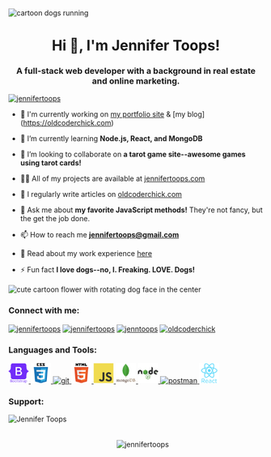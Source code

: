 <img src="https://i.imgur.com/Sn66FXm.png" alt="cartoon dogs running" align="center">
<h1 align="center">Hi 👋, I'm Jennifer Toops!</h1>
<h3 align="center">A full-stack web developer with a background in real estate and online marketing.</h3>

<p align="left"> <a href="https://twitter.com/jennifertoops" target="blank"><img src="https://img.shields.io/twitter/follow/jennifertoops?logo=twitter&style=for-the-badge" alt="jennifertoops" /></a> </p>

- 🔭 I'm currently working on [my portfolio site](https://jennifertoops.com) & [my blog] (https://oldcoderchick.com)

- 🌱 I’m currently learning **Node.js, React, and MongoDB**

- 👯 I’m looking to collaborate on **a tarot game site--awesome games using tarot cards!**

- 👨‍💻 All of my projects are available at [jennifertoops.com](https://jennifertoops.com)

- 📝 I regularly write articles on [oldcoderchick.com](https://oldcoderchick.com)

- 💬 Ask me about **my favorite JavaScript methods!** They're not fancy, but the get the job done.

- 📫 How to reach me **jennifertoops@gmail.com**

- 📄 Read about my work experience [here](https://jennifertoops.com/resume)

- ⚡ Fun fact **I love dogs--no, I. Freaking. LOVE. Dogs!**

<img src="https://media.giphy.com/media/3ohhwiavwGNrRceZO0/giphy.gif" alt="cute cartoon flower with rotating dog face in the center" align="center">

<h3 align="left">Connect with me:</h3>
<p align="left">
<a href="https://twitter.com/jennifertoops" target="blank"><img align="center" src="https://cdn.jsdelivr.net/npm/simple-icons@3.0.1/icons/twitter.svg" alt="jennifertoops" height="30" width="40" /></a>
<a href="https://linkedin.com/in/jennifertoops" target="blank"><img align="center" src="https://cdn.jsdelivr.net/npm/simple-icons@3.0.1/icons/linkedin.svg" alt="jennifertoops" height="30" width="40" /></a>
<a href="https://fb.com/jenntoops" target="blank"><img align="center" src="https://cdn.jsdelivr.net/npm/simple-icons@3.0.1/icons/facebook.svg" alt="jenntoops" height="30" width="40" /></a>
<a href="https://www.youtube.com/c/oldcoderchick" target="blank"><img align="center" src="https://cdn.jsdelivr.net/npm/simple-icons@3.0.1/icons/youtube.svg" alt="oldcoderchick" height="30" width="40" /></a>
</p>

<h3 align="left">Languages and Tools:</h3>
<p align="left"> <a href="https://getbootstrap.com" target="_blank"> <img src="https://raw.githubusercontent.com/devicons/devicon/master/icons/bootstrap/bootstrap-plain-wordmark.svg" alt="bootstrap" width="40" height="40"/> </a> <a href="https://www.w3schools.com/css/" target="_blank"> <img src="https://raw.githubusercontent.com/devicons/devicon/master/icons/css3/css3-original-wordmark.svg" alt="css3" width="40" height="40"/> </a> <a href="https://git-scm.com/" target="_blank"> <img src="https://www.vectorlogo.zone/logos/git-scm/git-scm-icon.svg" alt="git" width="40" height="40"/> </a> <a href="https://www.w3.org/html/" target="_blank"> <img src="https://raw.githubusercontent.com/devicons/devicon/master/icons/html5/html5-original-wordmark.svg" alt="html5" width="40" height="40"/> </a> <a href="https://developer.mozilla.org/en-US/docs/Web/JavaScript" target="_blank"> <img src="https://raw.githubusercontent.com/devicons/devicon/master/icons/javascript/javascript-original.svg" alt="javascript" width="40" height="40"/> </a> <a href="https://www.mongodb.com/" target="_blank"> <img src="https://raw.githubusercontent.com/devicons/devicon/master/icons/mongodb/mongodb-original-wordmark.svg" alt="mongodb" width="40" height="40"/> </a> <a href="https://nodejs.org" target="_blank"> <img src="https://raw.githubusercontent.com/devicons/devicon/master/icons/nodejs/nodejs-original-wordmark.svg" alt="nodejs" width="40" height="40"/> </a> <a href="https://postman.com" target="_blank"> <img src="https://www.vectorlogo.zone/logos/getpostman/getpostman-icon.svg" alt="postman" width="40" height="40"/> </a> <a href="https://reactjs.org/" target="_blank"> <img src="https://raw.githubusercontent.com/devicons/devicon/master/icons/react/react-original-wordmark.svg" alt="react" width="40" height="40"/> </a> </p>


<h3 align="left">Support:</h3>
<p><a href="https://www.buymeacoffee.com/Jennifer Toops"> <img align="left" src="https://cdn.buymeacoffee.com/buttons/v2/default-yellow.png" height="50" width="210" alt="Jennifer Toops" /></a></p><br><br>


<p>&nbsp;<img align="center" src="https://github-readme-stats.vercel.app/api?username=jennifertoops&show_icons=true&locale=en" alt="jennifertoops" /></p>



